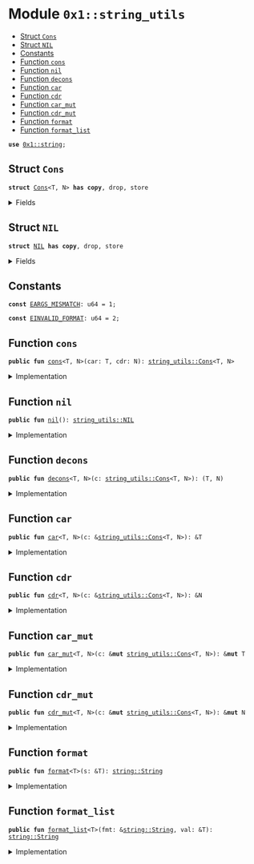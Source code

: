 
<a name="0x1_string_utils"></a>

# Module `0x1::string_utils`



-  [Struct `Cons`](#0x1_string_utils_Cons)
-  [Struct `NIL`](#0x1_string_utils_NIL)
-  [Constants](#@Constants_0)
-  [Function `cons`](#0x1_string_utils_cons)
-  [Function `nil`](#0x1_string_utils_nil)
-  [Function `decons`](#0x1_string_utils_decons)
-  [Function `car`](#0x1_string_utils_car)
-  [Function `cdr`](#0x1_string_utils_cdr)
-  [Function `car_mut`](#0x1_string_utils_car_mut)
-  [Function `cdr_mut`](#0x1_string_utils_cdr_mut)
-  [Function `format`](#0x1_string_utils_format)
-  [Function `format_list`](#0x1_string_utils_format_list)


<pre><code><b>use</b> <a href="../../move-stdlib/doc/string.md#0x1_string">0x1::string</a>;
</code></pre>



<a name="0x1_string_utils_Cons"></a>

## Struct `Cons`



<pre><code><b>struct</b> <a href="string_utils.md#0x1_string_utils_Cons">Cons</a>&lt;T, N&gt; <b>has</b> <b>copy</b>, drop, store
</code></pre>



<details>
<summary>Fields</summary>


<dl>
<dt>
<code>car: T</code>
</dt>
<dd>

</dd>
<dt>
<code>cdr: N</code>
</dt>
<dd>

</dd>
</dl>


</details>

<a name="0x1_string_utils_NIL"></a>

## Struct `NIL`



<pre><code><b>struct</b> <a href="string_utils.md#0x1_string_utils_NIL">NIL</a> <b>has</b> <b>copy</b>, drop, store
</code></pre>



<details>
<summary>Fields</summary>


<dl>
<dt>
<code>dummy_field: bool</code>
</dt>
<dd>

</dd>
</dl>


</details>

<a name="@Constants_0"></a>

## Constants


<a name="0x1_string_utils_EARGS_MISMATCH"></a>



<pre><code><b>const</b> <a href="string_utils.md#0x1_string_utils_EARGS_MISMATCH">EARGS_MISMATCH</a>: u64 = 1;
</code></pre>



<a name="0x1_string_utils_EINVALID_FORMAT"></a>



<pre><code><b>const</b> <a href="string_utils.md#0x1_string_utils_EINVALID_FORMAT">EINVALID_FORMAT</a>: u64 = 2;
</code></pre>



<a name="0x1_string_utils_cons"></a>

## Function `cons`



<pre><code><b>public</b> <b>fun</b> <a href="string_utils.md#0x1_string_utils_cons">cons</a>&lt;T, N&gt;(car: T, cdr: N): <a href="string_utils.md#0x1_string_utils_Cons">string_utils::Cons</a>&lt;T, N&gt;
</code></pre>



<details>
<summary>Implementation</summary>


<pre><code><b>public</b> <b>fun</b> <a href="string_utils.md#0x1_string_utils_cons">cons</a>&lt;T, N&gt;(car: T, cdr: N): <a href="string_utils.md#0x1_string_utils_Cons">Cons</a>&lt;T, N&gt; { <a href="string_utils.md#0x1_string_utils_Cons">Cons</a> { car, cdr } }
</code></pre>



</details>

<a name="0x1_string_utils_nil"></a>

## Function `nil`



<pre><code><b>public</b> <b>fun</b> <a href="string_utils.md#0x1_string_utils_nil">nil</a>(): <a href="string_utils.md#0x1_string_utils_NIL">string_utils::NIL</a>
</code></pre>



<details>
<summary>Implementation</summary>


<pre><code><b>public</b> <b>fun</b> <a href="string_utils.md#0x1_string_utils_nil">nil</a>(): <a href="string_utils.md#0x1_string_utils_NIL">NIL</a> { <a href="string_utils.md#0x1_string_utils_NIL">NIL</a> {} }
</code></pre>



</details>

<a name="0x1_string_utils_decons"></a>

## Function `decons`



<pre><code><b>public</b> <b>fun</b> <a href="string_utils.md#0x1_string_utils_decons">decons</a>&lt;T, N&gt;(c: <a href="string_utils.md#0x1_string_utils_Cons">string_utils::Cons</a>&lt;T, N&gt;): (T, N)
</code></pre>



<details>
<summary>Implementation</summary>


<pre><code><b>public</b> <b>fun</b> <a href="string_utils.md#0x1_string_utils_decons">decons</a>&lt;T, N&gt;(c: <a href="string_utils.md#0x1_string_utils_Cons">Cons</a>&lt;T, N&gt;): (T, N) {
    <b>let</b> <a href="string_utils.md#0x1_string_utils_Cons">Cons</a> { car, cdr } = c;
    (car, cdr)
}
</code></pre>



</details>

<a name="0x1_string_utils_car"></a>

## Function `car`



<pre><code><b>public</b> <b>fun</b> <a href="string_utils.md#0x1_string_utils_car">car</a>&lt;T, N&gt;(c: &<a href="string_utils.md#0x1_string_utils_Cons">string_utils::Cons</a>&lt;T, N&gt;): &T
</code></pre>



<details>
<summary>Implementation</summary>


<pre><code><b>public</b> <b>fun</b> <a href="string_utils.md#0x1_string_utils_car">car</a>&lt;T, N&gt;(c: &<a href="string_utils.md#0x1_string_utils_Cons">Cons</a>&lt;T, N&gt;): &T { &c.car }
</code></pre>



</details>

<a name="0x1_string_utils_cdr"></a>

## Function `cdr`



<pre><code><b>public</b> <b>fun</b> <a href="string_utils.md#0x1_string_utils_cdr">cdr</a>&lt;T, N&gt;(c: &<a href="string_utils.md#0x1_string_utils_Cons">string_utils::Cons</a>&lt;T, N&gt;): &N
</code></pre>



<details>
<summary>Implementation</summary>


<pre><code><b>public</b> <b>fun</b> <a href="string_utils.md#0x1_string_utils_cdr">cdr</a>&lt;T, N&gt;(c: &<a href="string_utils.md#0x1_string_utils_Cons">Cons</a>&lt;T, N&gt;): &N { &c.cdr }
</code></pre>



</details>

<a name="0x1_string_utils_car_mut"></a>

## Function `car_mut`



<pre><code><b>public</b> <b>fun</b> <a href="string_utils.md#0x1_string_utils_car_mut">car_mut</a>&lt;T, N&gt;(c: &<b>mut</b> <a href="string_utils.md#0x1_string_utils_Cons">string_utils::Cons</a>&lt;T, N&gt;): &<b>mut</b> T
</code></pre>



<details>
<summary>Implementation</summary>


<pre><code><b>public</b> <b>fun</b> <a href="string_utils.md#0x1_string_utils_car_mut">car_mut</a>&lt;T, N&gt;(c: &<b>mut</b> <a href="string_utils.md#0x1_string_utils_Cons">Cons</a>&lt;T, N&gt;): &<b>mut</b> T { &<b>mut</b> c.car }
</code></pre>



</details>

<a name="0x1_string_utils_cdr_mut"></a>

## Function `cdr_mut`



<pre><code><b>public</b> <b>fun</b> <a href="string_utils.md#0x1_string_utils_cdr_mut">cdr_mut</a>&lt;T, N&gt;(c: &<b>mut</b> <a href="string_utils.md#0x1_string_utils_Cons">string_utils::Cons</a>&lt;T, N&gt;): &<b>mut</b> N
</code></pre>



<details>
<summary>Implementation</summary>


<pre><code><b>public</b> <b>fun</b> <a href="string_utils.md#0x1_string_utils_cdr_mut">cdr_mut</a>&lt;T, N&gt;(c: &<b>mut</b> <a href="string_utils.md#0x1_string_utils_Cons">Cons</a>&lt;T, N&gt;): &<b>mut</b> N { &<b>mut</b> c.cdr }
</code></pre>



</details>

<a name="0x1_string_utils_format"></a>

## Function `format`



<pre><code><b>public</b> <b>fun</b> <a href="string_utils.md#0x1_string_utils_format">format</a>&lt;T&gt;(s: &T): <a href="../../move-stdlib/doc/string.md#0x1_string_String">string::String</a>
</code></pre>



<details>
<summary>Implementation</summary>


<pre><code><b>public</b> <b>native</b> <b>fun</b> <a href="string_utils.md#0x1_string_utils_format">format</a>&lt;T&gt;(s: &T): String;
</code></pre>



</details>

<a name="0x1_string_utils_format_list"></a>

## Function `format_list`



<pre><code><b>public</b> <b>fun</b> <a href="string_utils.md#0x1_string_utils_format_list">format_list</a>&lt;T&gt;(fmt: &<a href="../../move-stdlib/doc/string.md#0x1_string_String">string::String</a>, val: &T): <a href="../../move-stdlib/doc/string.md#0x1_string_String">string::String</a>
</code></pre>



<details>
<summary>Implementation</summary>


<pre><code><b>public</b> <b>native</b> <b>fun</b> <a href="string_utils.md#0x1_string_utils_format_list">format_list</a>&lt;T&gt;(fmt: &String, val: &T): String;
</code></pre>



</details>


[move-book]: https://aptos.dev/guides/move-guides/book/SUMMARY

